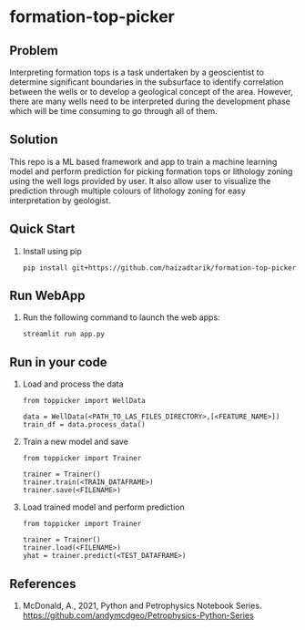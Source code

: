 # formation-top-picker

## Problem
Interpreting formation tops is a task undertaken by a geoscientist to
determine significant boundaries in the subsurface to identify correlation
between the wells or to develop a geological concept of the area. However, 
there are many wells need to be interpreted during the development
phase which will be time consuming to go through all of them.


## Solution
This repo is a ML based framework and app to train a machine learning model and
perform prediction for picking formation tops or lithology zoning using the well 
logs provided by user. It also allow user to visualize the prediction through 
multiple colours of lithology zoning for easy interpretation by geologist.

 ## Quick Start

 1. Install using pip
    ```
    pip install git+https://github.com/haizadtarik/formation-top-picker
    ```

## Run WebApp

1. Run the following command to launch the web apps:
    ```
    streamlit run app.py
    ```

## Run in your code

1. Load and process the data 
    ```
    from toppicker import WellData

    data = WellData(<PATH_TO_LAS_FILES_DIRECTORY>,[<FEATURE_NAME>])
    train_df = data.process_data()
    ```

2. Train a new model and save
    ```
    from toppicker import Trainer
    
    trainer = Trainer()
    trainer.train(<TRAIN_DATAFRAME>)
    trainer.save(<FILENAME>)
    ```

3. Load trained model and perform prediction
    ```
    from toppicker import Trainer
    
    trainer = Trainer()
    trainer.load(<FILENAME>)
    yhat = trainer.predict(<TEST_DATAFRAME>)
    ```

## References

1. McDonald, A., 2021, Python and Petrophysics Notebook Series. https://github.com/andymcdgeo/Petrophysics-Python-Series